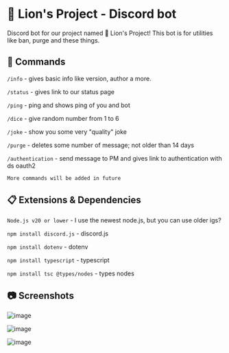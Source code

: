 # 🦁 Lion's Project - Discord bot

Discord bot for our project named 🦁 Lion's Project! This bot is for utilities like ban, purge and these things.

## 🤗 Commands

`/info` - gives basic info like version, author a more.

`/status` - gives link to our status page

`/ping` - ping and shows ping of you and bot

`/dice` - give random number from 1 to 6
 
`/joke` - show you some very "quality" joke

`/purge` - deletes some number of message; not older than 14 days

`/authentication` - send message to PM and gives link to authentication with ds oauth2

`More commands will be added in future` 
 
## 📋 Extensions & Dependencies

`Node.js v20 or lower` - I use the newest node.js, but you can use older igs?

`npm install discord.js` - discord.js

`npm install dotenv` - dotenv

`npm install typescript` - typescript

`npm install tsc @types/nodes` - types nodes

## 📷 Screenshots

![image](https://github.com/L0stedMrlion/lionsproject-dsbot/assets/87368344/4e7f157c-5948-44c3-b44b-507c3fd1101b) 

![image](https://github.com/L0stedMrlion/lionsproject-dsbot/assets/87368344/edf82bd8-b929-4607-b593-6c0e69774ece) 

![image](https://github.com/L0stedMrlion/lionsproject-dsbot/assets/87368344/2a085b9e-045f-4452-8b4d-50c0ef03b0c8)


